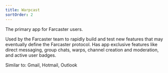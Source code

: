 ```yaml
---
title: Warpcast
sortOrder: 2
---
```


The primary app for Farcaster users.

Used by the Farcaster team to rapidly build and test new features that may eventually define the Farcaster protocol. Has app exclusive features like direct messaging, group chats, warps, channel creation and moderation, and active user badges.

Similar to: Gmail, Hotmail, Outlook
